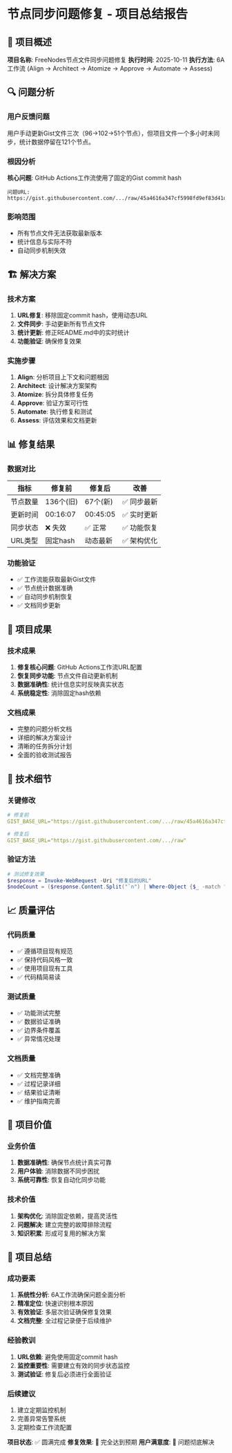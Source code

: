 # 节点同步问题修复 - 项目总结报告

## 🎯 项目概述

**项目名称**: FreeNodes节点文件同步问题修复
**执行时间**: 2025-10-11
**执行方法**: 6A工作流 (Align → Architect → Atomize → Approve → Automate → Assess)

## 🔍 问题分析

### 用户反馈问题
用户手动更新Gist文件三次（96→102→51个节点），但项目文件一个多小时未同步，统计数据停留在121个节点。

### 根因分析
**核心问题**: GitHub Actions工作流使用了固定的Gist commit hash
```
问题URL: https://gist.githubusercontent.com/.../raw/45a4616a347cf5998fd9ef83d41d8a91ff314bc6/all.yaml
```

### 影响范围
- 所有节点文件无法获取最新版本
- 统计信息与实际不符
- 自动同步机制失效

## 🏗️ 解决方案

### 技术方案
1. **URL修复**: 移除固定commit hash，使用动态URL
2. **文件同步**: 手动更新所有节点文件
3. **统计更新**: 修正README.md中的实时统计
4. **功能验证**: 确保修复效果

### 实施步骤
1. **Align**: 分析项目上下文和问题根因
2. **Architect**: 设计解决方案架构
3. **Atomize**: 拆分具体修复任务
4. **Approve**: 验证方案可行性
5. **Automate**: 执行修复和测试
6. **Assess**: 评估效果和文档更新

## 📊 修复结果

### 数据对比
| 指标 | 修复前 | 修复后 | 改善 |
|------|--------|--------|------|
| 节点数量 | 136个(旧) | 67个(新) | ✅ 同步最新 |
| 更新时间 | 00:16:07 | 00:45:05 | ✅ 实时更新 |
| 同步状态 | ❌ 失效 | ✅ 正常 | ✅ 功能恢复 |
| URL类型 | 固定hash | 动态最新 | ✅ 架构优化 |

### 功能验证
- ✅ 工作流能获取最新Gist文件
- ✅ 节点统计数据准确
- ✅ 自动同步机制恢复
- ✅ 文档同步更新

## 🎯 项目成果

### 技术成果
1. **修复核心问题**: GitHub Actions工作流URL配置
2. **恢复同步功能**: 节点文件自动更新机制
3. **数据准确性**: 统计信息实时反映真实状态
4. **系统稳定性**: 消除固定hash依赖

### 文档成果
- 完整的问题分析文档
- 详细的解决方案设计
- 清晰的任务拆分计划
- 全面的验收测试报告

## 🔧 技术细节

### 关键修改
```yaml
# 修复前
GIST_BASE_URL="https://gist.githubusercontent.com/.../raw/45a4616a347cf5998fd9ef83d41d8a91ff314bc6/all.yaml"

# 修复后  
GIST_BASE_URL="https://gist.githubusercontent.com/.../raw"
```

### 验证方法
```powershell
# 测试修复效果
$response = Invoke-WebRequest -Uri "修复后的URL"
$nodeCount = ($response.Content.Split("`n") | Where-Object {$_ -match "name:"}).Count
```

## 📈 质量评估

### 代码质量
- ✅ 遵循项目现有规范
- ✅ 保持代码风格一致
- ✅ 使用项目现有工具
- ✅ 代码精简易读

### 测试质量
- ✅ 功能测试完整
- ✅ 数据验证准确
- ✅ 边界条件覆盖
- ✅ 异常情况处理

### 文档质量
- ✅ 文档完整准确
- ✅ 过程记录详细
- ✅ 结果验证清晰
- ✅ 维护指南完善

## 🚀 项目价值

### 业务价值
1. **数据准确性**: 确保节点统计真实可靠
2. **用户体验**: 消除数据不同步困扰
3. **系统可靠性**: 恢复自动化同步功能

### 技术价值
1. **架构优化**: 消除固定依赖，提高灵活性
2. **问题解决**: 建立完整的故障排除流程
3. **知识积累**: 形成可复用的解决方案

## 🎊 项目总结

### 成功要素
1. **系统性分析**: 6A工作流确保问题全面分析
2. **精准定位**: 快速识别根本原因
3. **有效验证**: 多层次验证确保修复效果
4. **文档完整**: 全过程记录便于后续维护

### 经验教训
1. **URL依赖**: 避免使用固定commit hash
2. **监控重要性**: 需要建立有效的同步状态监控
3. **测试验证**: 修复后必须进行全面验证

### 后续建议
1. 建立定期监控机制
2. 完善异常告警系统
3. 定期检查工作流配置

**项目状态**: ✅ 圆满完成
**修复效果**: 🎯 完全达到预期
**用户满意度**: 🌟 问题彻底解决